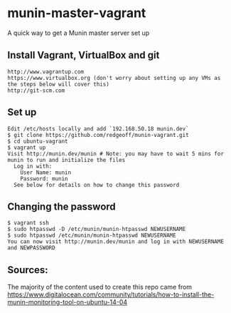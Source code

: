 # munin-master-vagrant

A quick way to get a Munin master server set up


Install Vagrant, VirtualBox and git
---

    http://www.vagrantup.com
    https://www.virtualbox.org (don't worry about setting up any VMs as the steps below will cover this)
    http://git-scm.com


Set up
---

    Edit /etc/hosts locally and add `192.168.50.18 munin.dev`
    $ git clone https://github.com/redgeoff/munin-vagrant.git
    $ cd ubuntu-vagrant
    $ vagrant up
    Visit http://munin.dev/munin # Note: you may have to wait 5 mins for munin to run and initialize the files
      Log in with:
        User Name: munin
        Password: munin
      See below for details on how to change this password


Changing the password
---

    $ vagrant ssh
    $ sudo htpasswd -D /etc/munin/munin-htpasswd NEWUSERNAME
    $ sudo htpasswd /etc/munin/munin-htpasswd NEWUSERNAME
    You can now visit http://munin.dev/munin and log in with NEWUSERNAME and NEWPASSWORD


Sources:
---

The majority of the content used to create this repo came from https://www.digitalocean.com/community/tutorials/how-to-install-the-munin-monitoring-tool-on-ubuntu-14-04
